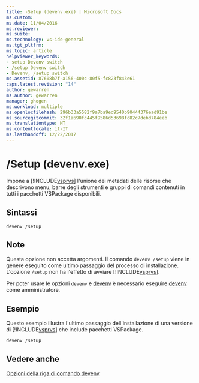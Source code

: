 ```yaml
---
title: -Setup (devenv.exe) | Microsoft Docs
ms.custom: 
ms.date: 11/04/2016
ms.reviewer: 
ms.suite: 
ms.technology: vs-ide-general
ms.tgt_pltfrm: 
ms.topic: article
helpviewer_keywords:
- setup Devenv switch
- /setup Devenv switch
- Devenv, /setup switch
ms.assetid: 87608b7f-a156-400c-80f5-fc823f843e61
caps.latest.revision: "14"
author: gewarren
ms.author: gewarren
manager: ghogen
ms.workload: multiple
ms.openlocfilehash: 296b33a5582f9a7ba9ed9540b90444376ead91be
ms.sourcegitcommit: 32f1a690fc445f9586d53698fc82c7debd784eeb
ms.translationtype: HT
ms.contentlocale: it-IT
ms.lasthandoff: 12/22/2017
---
```

# <a name="setup-devenvexe"></a>/Setup (devenv.exe)
Impone a [!INCLUDE[vsprvs](../../code-quality/includes/vsprvs_md.md)] l'unione dei metadati delle risorse che descrivono menu, barre degli strumenti e gruppi di comandi contenuti in tutti i pacchetti VSPackage disponibili.  
  
## <a name="syntax"></a>Sintassi  
  
```  
devenv /setup  
```  
  
## <a name="remarks"></a>Note  
 Questa opzione non accetta argomenti. Il comando `devenv /setup` viene in genere eseguito come ultimo passaggio del processo di installazione. L'opzione `/setup` non ha l'effetto di avviare [!INCLUDE[vsprvs](../../code-quality/includes/vsprvs_md.md)].  
  
 Per poter usare le opzioni `devenv` e [devenv](../../ide/reference/setup-devenv-exe.md) è necessario eseguire [devenv](../../ide/reference/installvstemplates-devenv-exe.md) come amministratore.  
  
## <a name="example"></a>Esempio  
 Questo esempio illustra l'ultimo passaggio dell'installazione di una versione di [!INCLUDE[vsprvs](../../code-quality/includes/vsprvs_md.md)] che include pacchetti VSPackage.  
  
```  
devenv /setup  
```  
  
## <a name="see-also"></a>Vedere anche  
 [Opzioni della riga di comando devenv](../../ide/reference/devenv-command-line-switches.md)